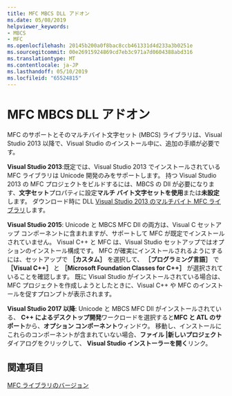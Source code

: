 ```yaml
---
title: MFC MBCS DLL アドオン
ms.date: 05/08/2019
helpviewer_keywords:
- MBCS
- MFC
ms.openlocfilehash: 20145b200a0f8bac8ccb461331d4d233a3b0251e
ms.sourcegitcommit: 00e26915924869cd7eb3c971a7d0604388abd316
ms.translationtype: MT
ms.contentlocale: ja-JP
ms.lasthandoff: 05/10/2019
ms.locfileid: "65524815"
---
```

# <a name="mfc-mbcs-dll-add-on"></a>MFC MBCS DLL アドオン

MFC のサポートとそのマルチバイト文字セット (MBCS) ライブラリは、Visual Studio 2013 以降で、Visual Studio のインストール中に、追加の手順が必要です。

**Visual Studio 2013**:既定では、Visual Studio 2013 でインストールされている MFC ライブラリは Unicode 開発のみをサポートします。 持つ Visual Studio 2013 の MFC プロジェクトをビルドするには、MBCS の Dll が必要になります、**文字セット**プロパティに設定**マルチ バイト文字セットを使用**または**未設定**します。 ダウンロード時に DLL [Visual Studio 2013 のマルチバイト MFC ライブラリ](https://www.microsoft.com/download/details.aspx?id=40770)します。

**Visual Studio 2015**: Unicode と MBCS MFC Dll の両方は、Visual C セットアップ コンポーネントに含まれますが、サポートして MFC が既定でインストールされていません。 Visual C++ と MFC は、Visual Studio セットアップではオプションのインストール構成です。 MFC が確実にインストールされるようにするには、セットアップで **［カスタム］** を選択して、 **［プログラミング言語］** で **［Visual C++］** と **［Microsoft Foundation Classes for C++］** が選択されていることを確認します。 既に Visual Studio がインストールされている場合は、MFC プロジェクトを作成しようとしたときに、Visual C++ や MFC のインストールを促すプロンプトが表示されます。

**Visual Studio 2017 以降**: Unicode と MBCS MFC Dll がインストールされている、 **C++ によるデスクトップ開発**ワークロードを選択すると**MFC と ATL のサポート**から、**オプション コンポーネント**ウィンドウ。 移動し、インストールにこれらのコンポーネントが含まれていない場合、**ファイル |新しいプロジェクト**ダイアログをクリックして、 **Visual Studio インストーラーを開く**リンク。

## <a name="see-also"></a>関連項目

[MFC ライブラリのバージョン](../mfc/mfc-library-versions.md)
